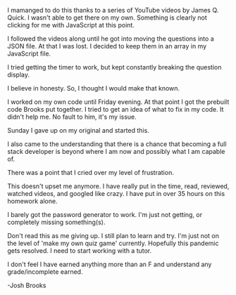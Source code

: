 I mamanged to do this thanks to a series of YouTube videos by James Q. Quick. I wasn't able to get there on my own. Something is clearly not clicking for me with JavaScript at this point.

I followed the videos along until he got into moving the questions into a JSON file. At that I was lost. I decided to keep them in an array in my JavaScript file.

I tried getting the timer to work, but kept constantly breaking the question display.

I believe in honesty. So, I thought I would make that known.

I worked on my own code until Friday evening. At that point I got the prebuilt code Brooks put together. I tried to get an idea of what to fix in my code. It didn't help me. No fault to him, it's my issue.

Sunday I gave up on my original and started this.
 
I also came to the understanding that there is a chance that becoming a full stack developer is beyond where I am now and possibly what I am capable of.

There was a point that I cried over my level of frustration.

This doesn't upset me anymore. I have really put in the time, read, reviewed, watched videos, and googled like crazy. I have put in over 35 hours on this homework alone.

I barely got the password generator to work. I'm just not getting, or completely missing something(s).

Don't read this as me giving up. I still plan to learn and try. I'm just not on the level of 'make my own quiz game' currently. Hopefully this pandemic gets resolved. I need to start working with a tutor.

I don't feel I have earned anything more than an F and understand any grade/incomplete earned.

-Josh Brooks